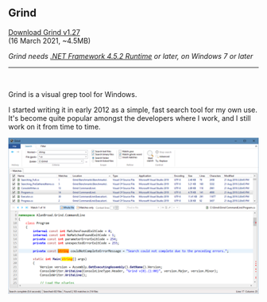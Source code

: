 ## Grind

[Download Grind v1.27](https://github.com/Arjailer/arjailer.github.io/releases/download/Grind/Grind.Setup.exe)
<br />
(16 March 2021, ~4.5MB)

_Grind needs [.NET Framework 4.5.2 Runtime](https://dotnet.microsoft.com/download/dotnet-framework) or later, on Windows 7 or later_

---

<br />

Grind is a visual grep tool for Windows.

I started writing it in early 2012 as a simple, fast search tool for my own use. It's become quite popular amongst the developers where I work, and I still work on it from time to time.

![Grind screenshot](Grind1.png)
